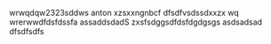wrwqdqw2323sddws anton
xzsxxngnbcf
dfsdfvsdssdxxzx
wq  wrerwwdfdsfdssfa
assaddsdadS
zxsfsdggsdfdsfdgdgsgs
asdsadsad
dfsdfsdfs
